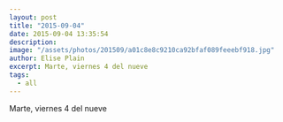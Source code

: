 ```yaml
---
layout: post
title: "2015-09-04"
date: 2015-09-04 13:35:54
description: 
image: "/assets/photos/201509/a01c8e8c9210ca92bfaf089feeebf918.jpg"
author: Elise Plain
excerpt: Marte, viernes 4 del nueve
tags: 
  - all
---
```


Marte, viernes 4 del nueve
<p></p>
